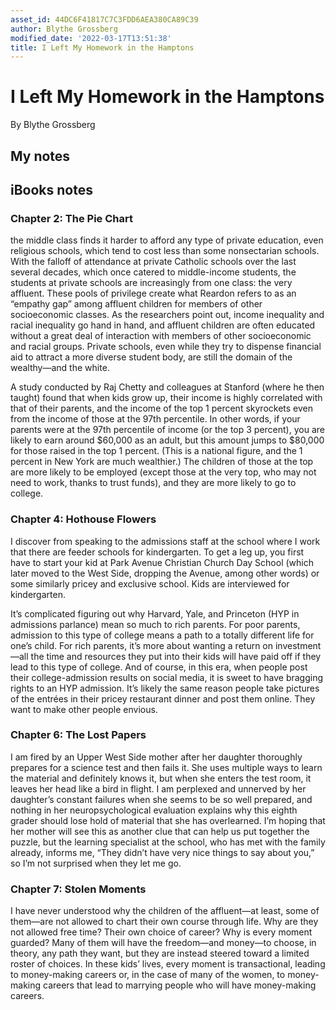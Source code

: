 ```yaml
---
asset_id: 44DC6F41817C7C3FDD6AEA380CA89C39
author: Blythe Grossberg
modified_date: '2022-03-17T13:51:38'
title: I Left My Homework in the Hamptons
---
```


# I Left My Homework in the Hamptons

By Blythe Grossberg

## My notes <a name="my_notes_dont_delete"></a>



## iBooks notes <a name="ibooks_notes_dont_delete"></a>

### Chapter 2: The Pie Chart

the middle class finds it harder to afford any type of private education, even religious schools, which tend to cost less than some nonsectarian schools. With the falloff of attendance at private Catholic schools over the last several decades, which once catered to middle-income students, the students at private schools are increasingly from one class: the very affluent. These pools of privilege create what Reardon refers to as an “empathy gap” among affluent children for members of other socioeconomic classes. As the researchers point out, income inequality and racial inequality go hand in hand, and affluent children are often educated without a great deal of interaction with members of other socioeconomic and racial groups. Private schools, even while they try to dispense financial aid to attract a more diverse student body, are still the domain of the wealthy—and the white.

A study conducted by Raj Chetty and colleagues at Stanford (where he then taught) found that when kids grow up, their income is highly correlated with that of their parents, and the income of the top 1 percent skyrockets even from the income of those at the 97th percentile. In other words, if your parents were at the 97th percentile of income (or the top 3 percent), you are likely to earn around $60,000 as an adult, but this amount jumps to $80,000 for those raised in the top 1 percent. (This is a national figure, and the 1 percent in New York are much wealthier.) The children of those at the top are more likely to be employed (except those at the very top, who may not need to work, thanks to trust funds), and they are more likely to go to college.

### Chapter 4: Hothouse Flowers

 I discover from speaking to the admissions staff at the school where I work that there are feeder schools for kindergarten. To get a leg up, you first have to start your kid at Park Avenue Christian Church Day School (which later moved to the West Side, dropping the Avenue, among other words) or some similarly pricey and exclusive school. Kids are interviewed for kindergarten.

It’s complicated figuring out why Harvard, Yale, and Princeton (HYP in admissions parlance) mean so much to rich parents. For poor parents, admission to this type of college means a path to a totally different life for one’s child. For rich parents, it’s more about wanting a return on investment—all the time and resources they put into their kids will have paid off if they lead to this type of college. And of course, in this era, when people post their college-admission results on social media, it is sweet to have bragging rights to an HYP admission. It’s likely the same reason people take pictures of the entrées in their pricey restaurant dinner and post them online. They want to make other people envious.

### Chapter 6: The Lost Papers

I am fired by an Upper West Side mother after her daughter thoroughly prepares for a science test and then fails it. She uses multiple ways to learn the material and definitely knows it, but when she enters the test room, it leaves her head like a bird in flight. I am perplexed and unnerved by her daughter’s constant failures when she seems to be so well prepared, and nothing in her neuropsychological evaluation explains why this eighth grader should lose hold of material that she has overlearned. I’m hoping that her mother will see this as another clue that can help us put together the puzzle, but the learning specialist at the school, who has met with the family already, informs me, “They didn’t have very nice things to say about you,” so I’m not surprised when they let me go.

### Chapter 7: Stolen Moments

I have never understood why the children of the affluent—at least, some of them—are not allowed to chart their own course through life. Why are they not allowed free time? Their own choice of career? Why is every moment guarded? Many of them will have the freedom—and money—to choose, in theory, any path they want, but they are instead steered toward a limited roster of choices. In these kids’ lives, every moment is transactional, leading to money-making careers or, in the case of many of the women, to money-making careers that lead to marrying people who will have money-making careers.